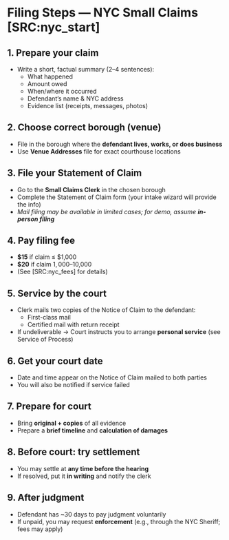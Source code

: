 # Filing Steps — NYC Small Claims [SRC:nyc_start]

## 1. Prepare your claim
- Write a short, factual summary (2–4 sentences):
  - What happened  
  - Amount owed  
  - When/where it occurred  
  - Defendant’s name & NYC address  
  - Evidence list (receipts, messages, photos)

## 2. Choose correct borough (venue)
- File in the borough where the **defendant lives, works, or does business**  
- Use **Venue Addresses** file for exact courthouse locations

## 3. File your Statement of Claim
- Go to the **Small Claims Clerk** in the chosen borough  
- Complete the Statement of Claim form (your intake wizard will provide the info)  
- *Mail filing may be available in limited cases; for demo, assume **in-person filing***

## 4. Pay filing fee
- **$15** if claim ≤ $1,000  
- **$20** if claim $1,000–$10,000  
- (See [SRC:nyc_fees] for details)

## 5. Service by the court
- Clerk mails two copies of the Notice of Claim to the defendant:  
  - First-class mail  
  - Certified mail with return receipt  
- If undeliverable → Court instructs you to arrange **personal service** (see Service of Process)

## 6. Get your court date
- Date and time appear on the Notice of Claim mailed to both parties  
- You will also be notified if service failed

## 7. Prepare for court
- Bring **original + copies** of all evidence  
- Prepare a **brief timeline** and **calculation of damages**

## 8. Before court: try settlement
- You may settle at **any time before the hearing**  
- If resolved, put it **in writing** and notify the clerk

## 9. After judgment
- Defendant has ~30 days to pay judgment voluntarily  
- If unpaid, you may request **enforcement** (e.g., through the NYC Sheriff; fees may apply)

